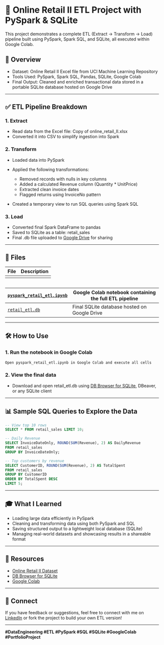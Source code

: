 # 📓 Online Retail II ETL Project with PySpark & SQLite

This project demonstrates a complete ETL (Extract → Transform → Load) pipeline built using PySpark, Spark SQL, and SQLite, all executed within Google Colab.

## 🚀 Overview

* Dataset: Online Retail II Excel file from UCI Machine Learning Repository
* Tools Used: PySpark, Spark SQL, Pandas, SQLite, Google Colab
* Final Output: Cleaned and enriched transactional data stored in a portable SQLite database hosted on Google Drive

---

## ✅ ETL Pipeline Breakdown

### 1. Extract

* Read data from the Excel file: Copy of online\_retail\_II.xlsx
* Converted it into CSV to simplify ingestion into Spark

### 2. Transform

* Loaded data into PySpark
* Applied the following transformations:

  * Removed records with nulls in key columns
  * Added a calculated Revenue column (Quantity \* UnitPrice)
  * Extracted clean invoice dates
  * Flagged returns using InvoiceNo pattern
* Created a temporary view to run SQL queries using Spark SQL

### 3. Load

* Converted final Spark DataFrame to pandas
* Saved to SQLite as a table: retail\_sales
* Final .db file uploaded to [Google Drive](https://drive.google.com/drive/folders/12k2ccx8qcjTa0mELxJLGCRLQz0_Bm8P_?usp=sharing) for sharing

---

## 📁 Files

| File | Description |
| ---- | ----------- |
|      |             |

|   |
| - |

| [`pyspark_retail_etl.ipynb`](pyspark_retail_etl.ipynb)                                                  | Google Colab notebook containing the full ETL pipeline |
| ------------------------------------------------------------------------------------------------------- | ------------------------------------------------------ |
| [`retail_etl.db`](https://drive.google.com/drive/folders/12k2ccx8qcjTa0mELxJLGCRLQz0_Bm8P_?usp=sharing) | Final SQLite database hosted on Google Drive           |

---

## 🛠 How to Use

### 1. Run the notebook in Google Colab

```bash
Open pyspark_retail_etl.ipynb in Google Colab and execute all cells
```

### 2. View the final data

* Download and open retail\_etl.db using [DB Browser for SQLite](https://sqlitebrowser.org/), DBeaver, or any SQLite client

---

## 📊 Sample SQL Queries to Explore the Data

```sql
-- View top 10 rows
SELECT * FROM retail_sales LIMIT 10;

-- Daily Revenue
SELECT InvoiceDateOnly, ROUND(SUM(Revenue), 2) AS DailyRevenue
FROM retail_sales
GROUP BY InvoiceDateOnly;

-- Top customers by revenue
SELECT CustomerID, ROUND(SUM(Revenue), 2) AS TotalSpent
FROM retail_sales
GROUP BY CustomerID
ORDER BY TotalSpent DESC
LIMIT 5;
```

---

## 🎓 What I Learned

* Loading large data efficiently in PySpark
* Cleaning and transforming data using both PySpark and SQL
* Saving structured output to a lightweight local database (SQLite)
* Managing real-world datasets and showcasing results in a shareable format

---

## 🔗 Resources

* [Online Retail II Dataset](https://archive.ics.uci.edu/ml/datasets/Online+Retail+II)
* [DB Browser for SQLite](https://sqlitebrowser.org/)
* [Google Colab](https://colab.research.google.com/)

---

## 🤝 Connect

If you have feedback or suggestions, feel free to connect with me on [LinkedIn](https://www.linkedin.com/) or fork the project to build your own ETL version!

---

**#DataEngineering #ETL #PySpark #SQL #SQLite #GoogleColab #PortfolioProject**
